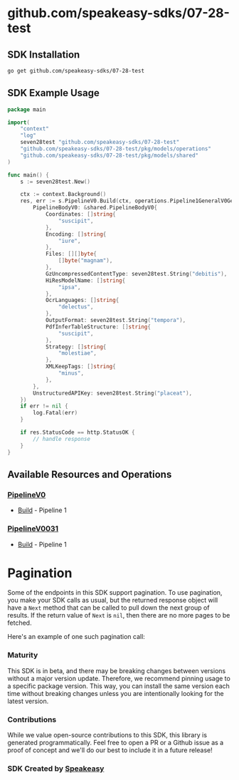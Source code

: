 # github.com/speakeasy-sdks/07-28-test

<!-- Start SDK Installation -->
## SDK Installation

```bash
go get github.com/speakeasy-sdks/07-28-test
```
<!-- End SDK Installation -->

## SDK Example Usage
<!-- Start SDK Example Usage -->
```go
package main

import(
	"context"
	"log"
	seven28test "github.com/speakeasy-sdks/07-28-test"
	"github.com/speakeasy-sdks/07-28-test/pkg/models/operations"
	"github.com/speakeasy-sdks/07-28-test/pkg/models/shared"
)

func main() {
    s := seven28test.New()

    ctx := context.Background()
    res, err := s.PipelineV0.Build(ctx, operations.Pipeline1GeneralV0GeneralPostRequest{
        PipelineBodyV0: &shared.PipelineBodyV0{
            Coordinates: []string{
                "suscipit",
            },
            Encoding: []string{
                "iure",
            },
            Files: [][]byte{
                []byte("magnam"),
            },
            GzUncompressedContentType: seven28test.String("debitis"),
            HiResModelName: []string{
                "ipsa",
            },
            OcrLanguages: []string{
                "delectus",
            },
            OutputFormat: seven28test.String("tempora"),
            PdfInferTableStructure: []string{
                "suscipit",
            },
            Strategy: []string{
                "molestiae",
            },
            XMLKeepTags: []string{
                "minus",
            },
        },
        UnstructuredAPIKey: seven28test.String("placeat"),
    })
    if err != nil {
        log.Fatal(err)
    }

    if res.StatusCode == http.StatusOK {
        // handle response
    }
}
```
<!-- End SDK Example Usage -->

<!-- Start SDK Available Operations -->
## Available Resources and Operations


### [PipelineV0](docs/sdks/pipelinev0/README.md)

* [Build](docs/sdks/pipelinev0/README.md#build) - Pipeline 1

### [PipelineV0031](docs/sdks/pipelinev0031/README.md)

* [Build](docs/sdks/pipelinev0031/README.md#build) - Pipeline 1
<!-- End SDK Available Operations -->



<!-- Start Dev Containers -->



<!-- End Dev Containers -->



<!-- Start Pagination -->
# Pagination

Some of the endpoints in this SDK support pagination. To use pagination, you make your SDK calls as usual, but the
returned response object will have a `Next` method that can be called to pull down the next group of results. If the
return value of `Next` is `nil`, then there are no more pages to be fetched.

Here's an example of one such pagination call:


<!-- End Pagination -->



<!-- Start Go Types -->

<!-- End Go Types -->

<!-- Placeholder for Future Speakeasy SDK Sections -->



### Maturity

This SDK is in beta, and there may be breaking changes between versions without a major version update. Therefore, we recommend pinning usage
to a specific package version. This way, you can install the same version each time without breaking changes unless you are intentionally
looking for the latest version.

### Contributions

While we value open-source contributions to this SDK, this library is generated programmatically.
Feel free to open a PR or a Github issue as a proof of concept and we'll do our best to include it in a future release!

### SDK Created by [Speakeasy](https://docs.speakeasyapi.dev/docs/using-speakeasy/client-sdks)
